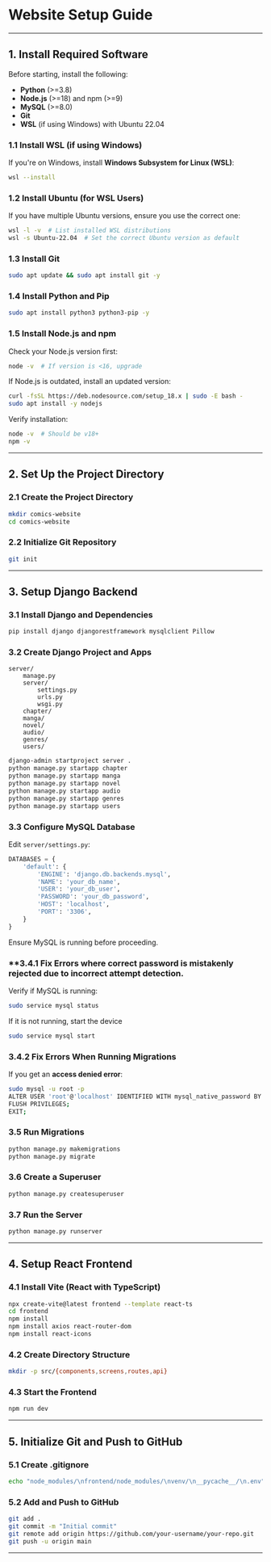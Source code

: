 # Website Setup Guide
---

## 1. Install Required Software

Before starting, install the following:

- **Python** (>=3.8)
- **Node.js** (>=18) and npm (>=9)
- **MySQL** (>=8.0)
- **Git**
- **WSL** (if using Windows) with Ubuntu 22.04

### **1.1 Install WSL (if using Windows)**
If you're on Windows, install **Windows Subsystem for Linux (WSL)**:
```sh
wsl --install
```

### **1.2 Install Ubuntu (for WSL Users)**
If you have multiple Ubuntu versions, ensure you use the correct one:
```sh
wsl -l -v  # List installed WSL distributions
wsl -s Ubuntu-22.04  # Set the correct Ubuntu version as default
```

### **1.3 Install Git**
```sh
sudo apt update && sudo apt install git -y
```

### **1.4 Install Python and Pip**
```sh
sudo apt install python3 python3-pip -y
```

### **1.5 Install Node.js and npm**
Check your Node.js version first:
```sh
node -v  # If version is <16, upgrade
```
If Node.js is outdated, install an updated version:
```sh
curl -fsSL https://deb.nodesource.com/setup_18.x | sudo -E bash -
sudo apt install -y nodejs
```
Verify installation:
```sh
node -v  # Should be v18+
npm -v
```

---

## 2. Set Up the Project Directory

### **2.1 Create the Project Directory**
```sh
mkdir comics-website
cd comics-website
```

### **2.2 Initialize Git Repository**
```sh
git init
```

---

## 3. Setup Django Backend

### **3.1 Install Django and Dependencies**
```sh
pip install django djangorestframework mysqlclient Pillow
```

### **3.2 Create Django Project and Apps**
```
server/
    manage.py
    server/
        settings.py
        urls.py
        wsgi.py
    chapter/
    manga/
    novel/
    audio/
    genres/
    users/
```

```sh
django-admin startproject server .
python manage.py startapp chapter
python manage.py startapp manga
python manage.py startapp novel
python manage.py startapp audio
python manage.py startapp genres
python manage.py startapp users
```

### **3.3 Configure MySQL Database**
Edit `server/settings.py`:
```python
DATABASES = {
    'default': {
        'ENGINE': 'django.db.backends.mysql',
        'NAME': 'your_db_name',
        'USER': 'your_db_user',
        'PASSWORD': 'your_db_password',
        'HOST': 'localhost',
        'PORT': '3306',
    }
}
```
Ensure MySQL is running before proceeding.


### **3.4.1 Fix Errors where correct password is mistakenly rejected due to incorrect attempt detection.
Verify if MySQL is running:
```sh
sudo service mysql status
```
If it is not running, start the device
```sh
sudo service mysql start
```

### **3.4.2 Fix Errors When Running Migrations**
If you get an **access denied error**:
```sh
sudo mysql -u root -p
ALTER USER 'root'@'localhost' IDENTIFIED WITH mysql_native_password BY 'your_db_password';
FLUSH PRIVILEGES;
EXIT;
```

### **3.5 Run Migrations**
```sh
python manage.py makemigrations
python manage.py migrate
```

### **3.6 Create a Superuser**
```sh
python manage.py createsuperuser
```

### **3.7 Run the Server**
```sh
python manage.py runserver
```

---

## 4. Setup React Frontend

### **4.1 Install Vite (React with TypeScript)**
```sh
npx create-vite@latest frontend --template react-ts
cd frontend
npm install
npm install axios react-router-dom
npm install react-icons
```

### **4.2 Create Directory Structure**
```sh
mkdir -p src/{components,screens,routes,api}
```

### **4.3 Start the Frontend**
```sh
npm run dev
```

---

## 5. Initialize Git and Push to GitHub

### **5.1 Create .gitignore**
```sh
echo "node_modules/\nfrontend/node_modules/\nvenv/\n__pycache__/\n.env" > .gitignore
```

### **5.2 Add and Push to GitHub**
```sh
git add .
git commit -m "Initial commit"
git remote add origin https://github.com/your-username/your-repo.git
git push -u origin main
```

---

